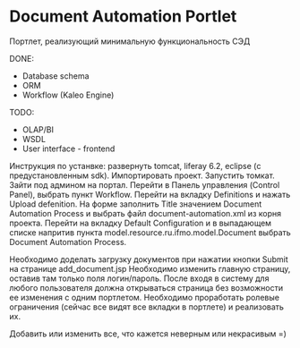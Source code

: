 # Document Automation Portlet
Портлет, реализующий минимальную функциональность СЭД

DONE:
<ul>
  <li>Database schema</li>
  <li>ORM</li>
  <li>Workflow (Kaleo Engine)</li>
</ul>

TODO:
<ul>
  <li>OLAP/BI</li>
  <li>WSDL</li>
  <li>User interface - frontend</li>
</ul>

Инструкция по устанвке: развернуть tomcat, liferay 6.2, eclipse (с предустановленным sdk). Импортировать проект.
Запустить томкат. Зайти под админом на портал. Перейти в Панель управления (Control Panel), выбрать пункт Workflow.
Перейти на вкладку Definitions и нажать Upload defenition. На форме заполнить Title значением Document Automation Process 
и выбрать файл document-automation.xml из корня проекта. Перейти на вкладку Default Configuration и в выпадающем списке напритив 
пункта model.resource.ru.ifmo.model.Document выбрать Document Automation Process.

Необходимо доделать загрузку документов при нажатии кнопки Submit на странице add_document.jsp
Необходимо изменить главную страницу, оставив там только поля логин/пароль. После входя в систему для любого пользователя должна открываться 
страница без возможности ее изменения с одним портлетом.
Необходимо проработать ролевые ограничения (сейчас все видят все вкладки в портлете) и реализовать их.

Добавить или изменить все, что кажется неверным или некрасивым =)
